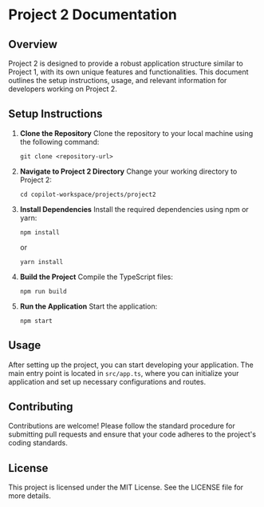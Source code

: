# Project 2 Documentation

## Overview

Project 2 is designed to provide a robust application structure similar to Project 1, with its own unique features and functionalities. This document outlines the setup instructions, usage, and relevant information for developers working on Project 2.

## Setup Instructions

1. **Clone the Repository**
   Clone the repository to your local machine using the following command:
   ```
   git clone <repository-url>
   ```

2. **Navigate to Project 2 Directory**
   Change your working directory to Project 2:
   ```
   cd copilot-workspace/projects/project2
   ```

3. **Install Dependencies**
   Install the required dependencies using npm or yarn:
   ```
   npm install
   ```
   or
   ```
   yarn install
   ```

4. **Build the Project**
   Compile the TypeScript files:
   ```
   npm run build
   ```

5. **Run the Application**
   Start the application:
   ```
   npm start
   ```

## Usage

After setting up the project, you can start developing your application. The main entry point is located in `src/app.ts`, where you can initialize your application and set up necessary configurations and routes.

## Contributing

Contributions are welcome! Please follow the standard procedure for submitting pull requests and ensure that your code adheres to the project's coding standards.

## License

This project is licensed under the MIT License. See the LICENSE file for more details.